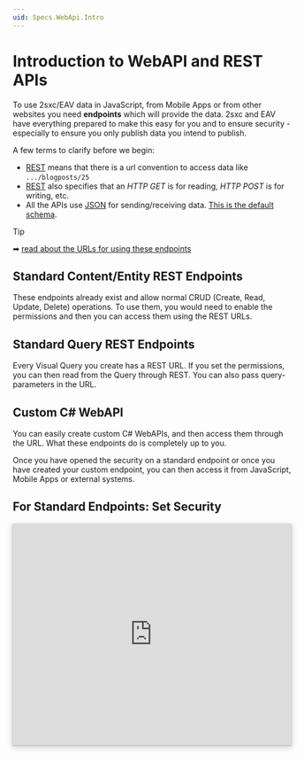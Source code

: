 ```yaml
---
uid: Specs.WebApi.Intro
---
```


# Introduction to WebAPI and REST APIs

To use 2sxc/EAV data in JavaScript, from Mobile Apps or from other websites you need **endpoints** which will provide the data. 2sxc and EAV have everything prepared to make this easy for you and to ensure security - especially to ensure you only publish data you intend to publish.

A few terms to clarify before we begin:

- [REST](https://en.wikipedia.org/wiki/Representational_state_transfer) means that there is a url convention to access data like `.../blogposts/25`
- [REST](https://en.wikipedia.org/wiki/Representational_state_transfer) also specifies that an _HTTP GET_ is for reading, _HTTP POST_ is for writing, etc.
- All the APIs use [JSON](https://en.wikipedia.org/wiki/JSON) for sending/receiving data. [This is the default schema](https://azing.org/2sxc/r/2zBGrCAd).

> [!TIP]
> ➡ [read about the URLs for using these endpoints](xref:Specs.WebApi.UrlSchema)

## Standard Content/Entity REST Endpoints

These endpoints already exist and allow normal CRUD (Create, Read, Update, Delete) operations. To use them, you would need to enable the permissions and then you can access them using the REST URLs.

## Standard Query REST Endpoints

Every Visual Query you create has a REST URL. If you set the permissions, you can then read from the Query through REST. You can also pass query-parameters in the URL.

## Custom C# WebAPI

You can easily create custom C# WebAPIs, and then access them through the URL. What these endpoints do is completely up to you.







Once you have opened the security on a standard endpoint or once you have created your custom endpoint, you can then access it from JavaScript, Mobile Apps or external systems. 


## For Standard Endpoints: Set Security

<iframe src="https://azing.org/2sxc/r/34pAzAF2?embed=1" width="100%" height="400" frameborder="0" allowfullscreen style="box-shadow: 0 1px 3px rgba(60,64,67,.3), 0 4px 8px 3px rgba(60,64,67,.15)"></iframe>
